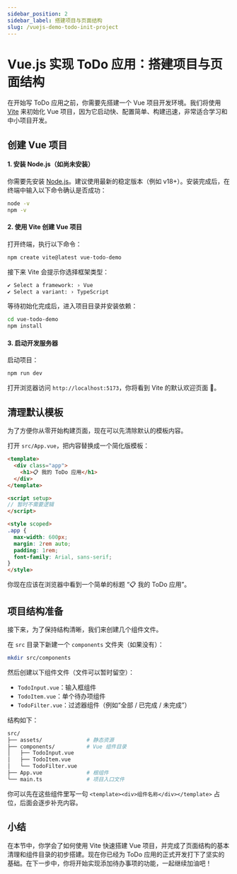 ```yaml
---
sidebar_position: 2
sidebar_label: 搭建项目与页面结构
slug: /vuejs-demo-todo-init-project
---
```


# Vue.js 实现 ToDo 应用：搭建项目与页面结构

在开始写 ToDo 应用之前，你需要先搭建一个 Vue 项目开发环境。我们将使用 [Vite](https://vitejs.dev/) 来初始化 Vue 项目，因为它启动快、配置简单、构建迅速，非常适合学习和中小项目开发。



## 创建 Vue 项目

#### 1. 安装 Node.js（如尚未安装）

你需要先安装 [Node.js](https://nodejs.org/)。建议使用最新的稳定版本（例如 v18+）。安装完成后，在终端中输入以下命令确认是否成功：

```bash showLineNumbers
node -v
npm -v
```

#### 2. 使用 Vite 创建 Vue 项目

打开终端，执行以下命令：

```bash showLineNumbers
npm create vite@latest vue-todo-demo
```

接下来 Vite 会提示你选择框架类型：

```bash showLineNumbers
✔ Select a framework: › Vue
✔ Select a variant: › TypeScript
```

等待初始化完成后，进入项目目录并安装依赖：

```bash showLineNumbers
cd vue-todo-demo
npm install
```

#### 3. 启动开发服务器

启动项目：

```bash showLineNumbers
npm run dev
```

打开浏览器访问 `http://localhost:5173`，你将看到 Vite 的默认欢迎页面 🎉。



## 清理默认模板

为了方便你从零开始构建页面，现在可以先清除默认的模板内容。

打开 `src/App.vue`，把内容替换成一个简化版模板：

```html showLineNumbers
<template>
  <div class="app">
    <h1>📋 我的 ToDo 应用</h1>
  </div>
</template>

<script setup>
// 暂时不需要逻辑
</script>

<style scoped>
.app {
  max-width: 600px;
  margin: 2rem auto;
  padding: 1rem;
  font-family: Arial, sans-serif;
}
</style>
```

你现在应该在浏览器中看到一个简单的标题 “📋 我的 ToDo 应用”。



## 项目结构准备

接下来，为了保持结构清晰，我们来创建几个组件文件。

在 `src` 目录下新建一个 `components` 文件夹（如果没有）：

```bash showLineNumbers
mkdir src/components
```

然后创建以下组件文件（文件可以暂时留空）：

- `TodoInput.vue`：输入框组件
- `TodoItem.vue`：单个待办项组件
- `TodoFilter.vue`：过滤器组件（例如“全部 / 已完成 / 未完成”）

结构如下：

```bash showLineNumbers
src/
├── assets/              # 静态资源
├── components/          # Vue 组件目录
│   ├── TodoInput.vue
│   ├── TodoItem.vue
│   └── TodoFilter.vue
├── App.vue              # 根组件
└── main.ts              # 项目入口文件
```

你可以先在这些组件里写一句 `<template><div>组件名称</div></template>` 占位，后面会逐步补充内容。



## 小结

在本节中，你学会了如何使用 Vite 快速搭建 Vue 项目，并完成了页面结构的基本清理和组件目录的初步搭建。现在你已经为 ToDo 应用的正式开发打下了坚实的基础。在下一步中，你将开始实现添加待办事项的功能，一起继续加油吧！
